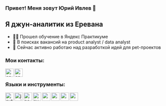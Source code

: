 ### Привет! Меня зовут Юрий Ивлев 👋

## Я джун-аналитик из Еревана
- 👩‍💻 Прошел обучение в Яндекс Практикуме
- 🔎 В поисках вакансий на product analyst / data analyst
- 💫 Сейчас активно работаю над разработкой идей для pet-проектов

### Мои контакты:
[<img align="left" alt="opa_oz | LinkedIn" width="26px" src="https://img.icons8.com/?size=512&id=lUktdBVdL4Kb&format=png" />](https://t.me/yuriy_ivlev)
[<img align="left" alt="opa_oz | LinkedIn" width="26px" src="https://img.icons8.com/?size=512&id=124379&format=png" />](ivlev1305@gmail.com)

<br />

### Языки и инструменты:
<img align="left" alt="python" width="26px" src="https://cdn.jsdelivr.net/gh/devicons/devicon/icons/python/python-original-wordmark.svg" />
<img align="left" alt="jupiter" width="26px" src="https://cdn.jsdelivr.net/gh/devicons/devicon/icons/jupyter/jupyter-original-wordmark.svg" />
<img align="left" alt="pandas" width="26px" src="https://cdn.jsdelivr.net/gh/devicons/devicon/icons/pandas/pandas-original-wordmark.svg" />
<img align="left" alt="numpy" width="26px" src="https://cdn.jsdelivr.net/gh/devicons/devicon/icons/numpy/numpy-original.svg" />
<img align="left" alt="" width="26px" src="https://img.icons8.com/?size=512&id=9Kvi1p1F0tUo&format=png" />
<img align="left" alt="" width="26px" src="https://img.icons8.com/?size=512&id=OkBCty7GwbXX&format=png" />
<img align="left" alt="" width="26px" src="https://seaborn.pydata.org/_images/logo-tall-lightbg.svg" />
<img align="left" alt="" width="26px" src="https://matplotlib.org/stable/_images/sphx_glr_logos2_001.png" />


<br />
<br />
